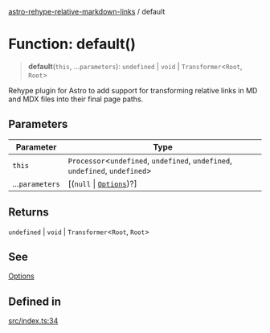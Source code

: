 [astro-rehype-relative-markdown-links](../README.md) / default

# Function: default()

> **default**(`this`, ...`parameters`): `undefined` | `void` | `Transformer`\<`Root`, `Root`>

Rehype plugin for Astro to add support for transforming relative links in MD and MDX files into their final page paths.

## Parameters

| Parameter       | Type                                                                          |
| --------------- | ----------------------------------------------------------------------------- |
| `this`          | `Processor`\<`undefined`, `undefined`, `undefined`, `undefined`, `undefined`> |
| ...`parameters` | \[(`null` \| [`Options`](../interfaces/Options.md))?]                         |

## Returns

`undefined` | `void` | `Transformer`\<`Root`, `Root`>

## See

[Options](../interfaces/Options.md)

## Defined in

[src/index.ts:34](https://github.com/techfg/astro-rehype-relative-markdown-links/blob/main/src/index.ts#L34)
